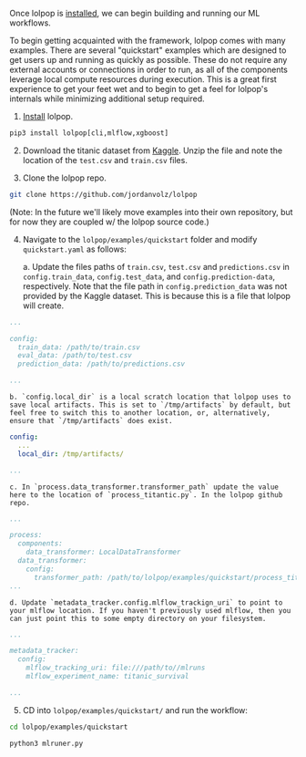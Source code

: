 
Once lolpop is [installed](installation.md), we can begin building and running our ML workflows. 

To begin getting acquainted with the framework, lolpop comes with many examples. There are several "quickstart" examples which are designed to get users up and running as quickly as possible. These do not require any external accounts or connections in order to run, as all of the components leverage local compute resources during execution. This is a great first experience to get your feet wet and to begin to get a feel for lolpop's internals while minimizing additional setup required. 

1. [Install](installation.md) lolpop. 
```python
pip3 install lolpop[cli,mlflow,xgboost]
```

2. Download the titanic dataset from [Kaggle](https://www.kaggle.com/competitions/titanic/data). Unzip the file and note the location of the `test.csv` and `train.csv` files. 

3. Clone the lolpop repo. 
```bash
git clone https://github.com/jordanvolz/lolpop
``` 
 (Note: In the future we'll likely move examples into their own repository, but for now they are coupled w/ the lolpop source code.)

4. Navigate to the `lolpop/examples/quickstart` folder and modify `quickstart.yaml` as follows: 

    a. Update the files paths of `train.csv`, `test.csv` and `predictions.csv` in `config.train_data`, `config.test_data`, and `config.prediction-data`, respectively. Note that the file path in `config.prediction_data` was not provided by the Kaggle dataset. This is because this is a file that lolpop will create. 
```yaml
...

config: 
  train_data: /path/to/train.csv
  eval_data: /path/to/test.csv
  prediction_data: /path/to/predictions.csv

...
```

    b. `config.local_dir` is a local scratch location that lolpop uses to save local artifacts. This is set to `/tmp/artifacts` by default, but feel free to switch this to another location, or, alternatively, ensure that `/tmp/artifacts` does exist. 
```yaml
config: 
  ...
  local_dir: /tmp/artifacts/

...
```
    
    c. In `process.data_transformer.transformer_path` update the value here to the location of `process_titantic.py`. In the lolpop github repo. 
```yaml 
...

process: 
  components: 
    data_transformer: LocalDataTransformer
  data_transformer: 
    config: 
      transformer_path: /path/to/lolpop/examples/quickstart/process_titanic.py
...
```
    
    d. Update `metadata_tracker.config.mlflow_trackign_uri` to point to your mlflow location. If you haven't previously used mlflow, then you can just point this to some empty directory on your filesystem.
```yaml
...

metadata_tracker: 
  config: 
    mlflow_tracking_uri: file:///path/to//mlruns
    mlflow_experiment_name: titanic_survival

...
```

5. CD into `lolpop/examples/quickstart/` and run the workflow:
```bash
cd lolpop/examples/quickstart

python3 mlruner.py 
```